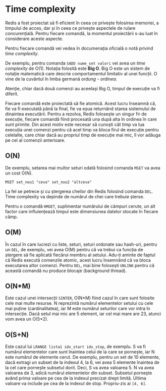 # Time complexity

Redis a fost proiectat să fi eficient în ceea ce privește folosirea memoriei, a timpului de acces, dar și în ceea ce privește aspectele de rulare concurențială. Pentru fiecare comandă, la momentul proiectării s-au luat în considerare aceste aspecte.

Pentru fiecare comandă vei vedea în documenația oficială o notă privind *time complexity*.

De exemplu, pentru comanda `SADD nume_set valori` vei avea un *time complexity* de O(1). Notația folosită este **Big O**. Big O este un sistem de notație matematică care descrie comportamentul limitativ al unei funcții. O vine de la cuvântul în limba germană *ordung* - *ordinea*.

Atenție, chiar dacă două comenzi au aceelași Big O, timpul de execuție va fi diferit.

Fiecare comandă este proiectată să fie atomică. Acest lucru înseamnă că, fie va fi executată până la final, fie va eșua returnând starea sistemului de dinaintea executării. Pentru a rezolva, Redis folosește un singur fir de execuție, fiecare comandă fiind procesată una după alta în ordinea în care sunt primite. Din acest motiv este necesar să cunoști cât timp va lua execuția unei comenzi pentru că acel timp va bloca firul de execuție pentru celelalte, care chiar dacă au propriul timp de execuție mai mic, îl vor adăuga pe cel al comenzii anterioare.

## O(N)

De exemplu, setarea mai multor seturi odată folosind comanda `MSET` va avea un cost O(N).

```text
MSET set_nou1 "ceva" set_nou2 "altceva"
```

La fel se petrece și cu ștergerea cheilor din Redis folosind comanda `DEL`. Time complexity va depinde de numărul de chei care trebuie șterse.

Pentru o comandă `HMGET`, suplimentar numărului de câmpuri cerute, un alt factor care influiențează timpul este dimensiunea datelor stocate în fiecare câmp.

## O(M)

În cazul în care lucrezi cu liste, seturi, seturi ordonate sau hash-uri, pentru un `DEL`, de exemplu, vei avea O(M) pentru că va trebui ca funcția de ștergere să fie aplicată fiecărui membru al setului. Adu-ți aminte de faptul că Redis execută comenzile atomic, acest lucru însemnând că va bloca executarea altor comenzi. Pentru `DEL`, mai bine folosești `UNLINK` pentru că această comandă nu produce blocaje (background thread).

## O(N*M)

Este cazul unei intersecții `SINTER`, O(N*M) fiind cazul în care sunt folosite cele mai multe resurse. N reprezintă numărul elementelor setului cu cele mai puține (cardinalitatea), iar M este numărul seturilor care vor intra în intersecție. Dacă setul mai mic are 5 element, iar cel mai mare are 23, atunci vom avea un O(5\*2).

## O(S+N)

Este cazul lui `LRANGE lista1 idx_start idx_stop`, de exemplu. S va fi numărul elementelor care sunt înaintea celui de la care se pornește, iar N este numărul de elemente cerut. De exemplu, pentru un set de 10 elemente, dacă extragi un subset de la indexul 4, la 6, vei avea 5 elemente înaintea de la cel care pornește subsetul dorit. Deci, S va avea valoarea 5. N va avea valoarea de 3, adică numărul elementelor din subset.
Subsetul pornește având prima valoare pe cea de la indexul precizat drept limită. Ultima valoare va include pe cea de la indexul de stop. Propriu-zis ai `[4, 6]`.
